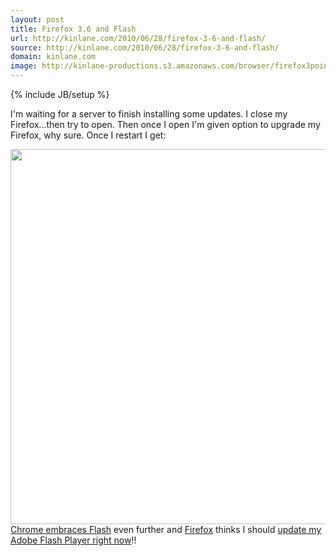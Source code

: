```yaml
---
layout: post
title: Firefox 3.6 and Flash
url: http://kinlane.com/2010/06/28/firefox-3-6-and-flash/
source: http://kinlane.com/2010/06/28/firefox-3-6-and-flash/
domain: kinlane.com
image: http://kinlane-productions.s3.amazonaws.com/browser/firefox3point6.PNG
---
```

{% include JB/setup %}

<p>
     I'm waiting for a server to finish installing some updates. I close my Firefox...then try to open. Then once I open I'm given option to upgrade my Firefox, why sure. Once I restart I get:
</p>
<p class="c1">
     <img class="aligncenter" title="Firefox" src="http://kinlane-productions.s3.amazonaws.com/browser/firefox3point6.PNG" alt="" width="600" /> <a href="http://www.kinlane.com/2010/06/google-chrome-embraces-flash-even-more/">Chrome embraces Flash</a> even further and <a href="http://www.mozilla.com/en-US/firefox/personal.html" target="_blank">Firefox</a> thinks I should <a href="http://get.adobe.com/flashplayer/" target="_blank">update my Adobe Flash Player right now</a>!!
</p>